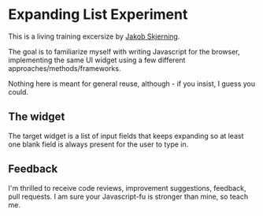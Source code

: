 # Expanding List Experiment

This is a living training excersize by [Jakob Skjerning](http://mentalized.net).

The goal is to familiarize myself with writing Javascript for the browser,
implementing the same UI widget using a few different
approaches/methods/frameworks.

Nothing here is meant for general reuse, although - if you insist, I guess you
could.

## The widget

The target widget is a list of input fields that keeps expanding so at least one
blank field is always present for the user to type in.

## Feedback

I'm thrilled to receive code reviews, improvement suggestions, feedback, pull
requests. I am sure your Javascript-fu is stronger than mine, so teach me.
